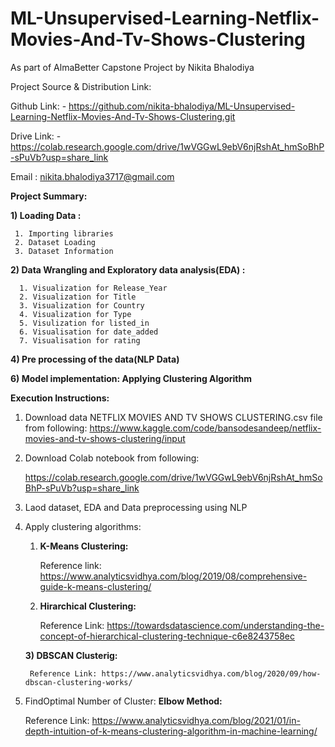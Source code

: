 # ML-Unsupervised-Learning-Netflix-Movies-And-Tv-Shows-Clustering

As part of AlmaBetter Capstone Project by Nikita Bhalodiya

Project Source & Distribution Link:

Github Link: - https://github.com/nikita-bhalodiya/ML-Unsupervised-Learning-Netflix-Movies-And-Tv-Shows-Clustering.git

Drive Link: -https://colab.research.google.com/drive/1wVGGwL9ebV6njRshAt_hmSoBhP-sPuVb?usp=share_link

Email : nikita.bhalodiya3717@gmail.com

**Project Summary:**

**1) Loading Data :**

     1. Importing libraries
     2. Dataset Loading
     3. Dataset Information

**2) Data Wrangling and Exploratory data analysis(EDA) :**

      1. Visualization for Release_Year
      2. Visualization for Title
      3. Visualization for Country
      4. Visualization for Type
      5. Visulization for listed_in
      6. Visualisation for date_added
      7. Visualisation for rating


**4) Pre processing of the data(NLP Data)**

**6) Model implementation: Applying Clustering Algorithm**


**Execution Instructions:**

1) Download data NETFLIX MOVIES AND TV SHOWS CLUSTERING.csv file from following:
   https://www.kaggle.com/code/bansodesandeep/netflix-movies-and-tv-shows-clustering/input

2) Download Colab notebook from following:
   
   https://colab.research.google.com/drive/1wVGGwL9ebV6njRshAt_hmSoBhP-sPuVb?usp=share_link
   
3) Laod dataset, EDA and Data preprocessing using NLP
   
4) Apply clustering algorithms:
   1) **K-Means Clustering:**
      
      Reference link: https://www.analyticsvidhya.com/blog/2019/08/comprehensive-guide-k-means-clustering/
   2) **Hirarchical Clustering:**
      
      Reference Link: https://towardsdatascience.com/understanding-the-concept-of-hierarchical-clustering-technique-c6e8243758ec

   **3)  DBSCAN Clusterig:**

        Reference Link: https://www.analyticsvidhya.com/blog/2020/09/how-dbscan-clustering-works/
   
6) FindOptimal Number of Cluster:
     **Elbow Method:**
   
      Reference Link: https://www.analyticsvidhya.com/blog/2021/01/in-depth-intuition-of-k-means-clustering-algorithm-in-machine-learning/
      


